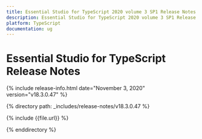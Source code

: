 ```yaml
---
title: Essential Studio for TypeScript 2020 volume 3 SP1 Release Notes  
description: Essential Studio for TypeScript 2020 volume 3 SP1 Release Notes  
platform: TypeScript
documentation: ug
---
```


# Essential Studio for TypeScript  Release Notes  

{% include release-info.html date="November 3, 2020"  version="v18.3.0.47" %} 


{% directory path: _includes/release-notes/v18.3.0.47 %}

{% include {{file.url}} %}

{% enddirectory %}
